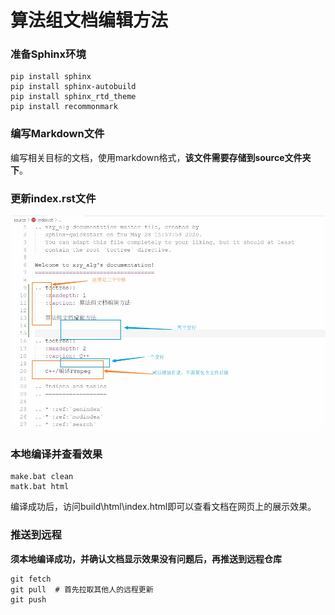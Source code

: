 # 算法组文档编辑方法

### 准备Sphinx环境

```shell
pip install sphinx
pip install sphinx-autobuild
pip install sphinx_rtd_theme
pip install recommonmark
```

### 编写Markdown文件

编写相关目标的文档，使用markdown格式，**该文件需要存储到source文件夹下**。

### 更新index.rst文件

![](./images/alg_team_doc_edit_method.jpg)

### 本地编译并查看效果

```shell
make.bat clean
matk.bat html
```

编译成功后，访问build\html\index.html即可以查看文档在网页上的展示效果。

### 推送到远程

**须本地编译成功，并确认文档显示效果没有问题后，再推送到远程仓库**

```shell
git fetch
git pull  # 首先拉取其他人的远程更新
git push
```



